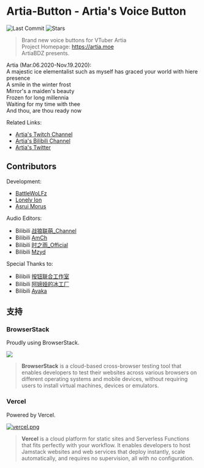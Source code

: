 # Artia-Button - Artia's Voice Button

![Last Commit](https://img.shields.io/github/last-commit/BattleWoLFz99/artia.moe)
![Stars](https://img.shields.io/github/stars/BattleWoLFz99/artia.moe)

> Brand new voice buttons for VTuber Artia <br/>
Project Homepage: https://artia.moe<br/>
ArtiaBDZ presents.


Artia (Mar.06.2020-Nov.19.2020):<br/>
A majestic ice elementalist such as myself has graced your world with hiere presence<br/>
A smile in the winter frost<br/>
Mirror's a maiden's beauty<br/>
Frozen for long millennia<br/>
Waiting for my time with thee<br/>
And thou, are thou ready now<br/>


Related Links:

* [Artia's Twitch Channel](https://www.twitch.tv/artia_hololive)
* [Artia's Bilibili Channel](https://space.bilibili.com/511613155/)
* [Artia's Twitter](https://twitter.com/Artia_OW)

## Contributors

Development:

- [BattleWoLFz](https://github.com/BattleWoLFz99)
- [Lonely Ion](https://github.com/lonelyion)
- [Asrui Morus](https://github.com/Morxi)

Audio Editors:

- Bilibili [战狼联萌_Channel](https://space.bilibili.com/7190402)
- Bilibili [AmCh](https://space.bilibili.com/561522)
- Bilibili [时之雨_Official](https://space.bilibili.com/12343920)
- Bilibili [Mzyd](https://space.bilibili.com/4288592)

Special Thanks to:

- Bilibili [按钮联合工作室](https://space.bilibili.com/345725508)
- Bilibili [阿媂娅的冰工厂](https://space.bilibili.com/593654407)
- Bilibili [Ayaka](https://space.bilibili.com/11936677/)



## 支持

### BrowserStack

Proudly using BrowserStack.

[![](https://i.loli.net/2017/09/27/59cbc16b0f8b4.png)](https://www.browserstack.com/)

> **BrowserStack** is a cloud-based cross-browser testing tool that enables developers to test their websites across various browsers on different operating systems and mobile devices, without requiring users to install virtual machines, devices or emulators.

### Vercel

Powered by Vercel.

[![vercel.png](https://i.loli.net/2020/07/18/rPah8FVmqBXL6dj.png)](https://www.vercel.com/?utm_source=oruyanke)

> **​Vercel** is a cloud platform for static sites and Serverless Functions that fits perfectly with your workflow. It enables developers to host Jamstack websites and web services that deploy instantly, scale automatically, and requires no supervision, all with no configuration.
